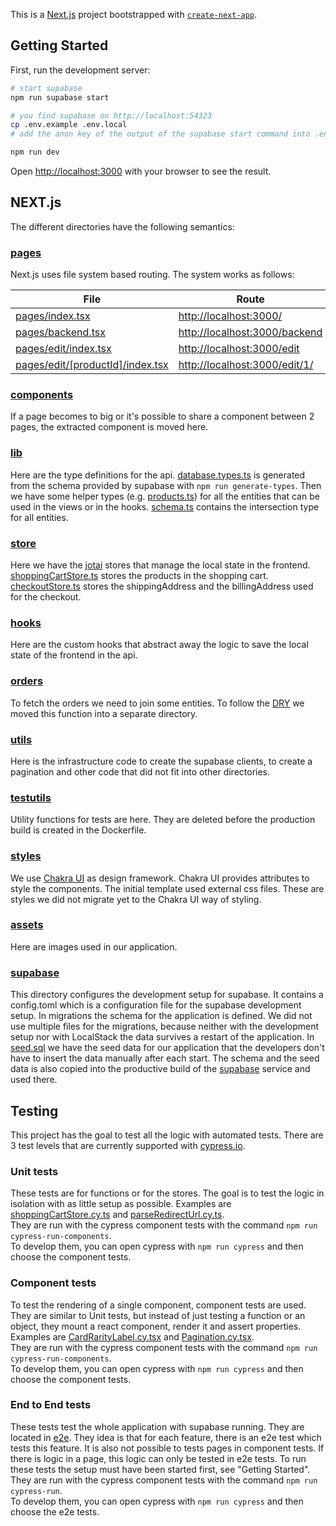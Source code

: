 This is a [Next.js](https://nextjs.org/) project bootstrapped with [`create-next-app`](https://github.com/vercel/next.js/tree/canary/packages/create-next-app).

## Getting Started

First, run the development server:

```bash
# start supabase
npm run supabase start

# you find supabase on http://localhost:54323
cp .env.example .env.local
# add the anon key of the output of the supabase start command into .env.local

npm run dev
```

Open [http://localhost:3000](http://localhost:3000) with your browser to see the result.

## NEXT.js

The different directories have the following semantics:

### [pages](src/pages)

Next.js uses file system based routing.
The system works as follows:

| File                                                                       | Route                           |
| -------------------------------------------------------------------------- | ------------------------------- |
| [pages/index.tsx](src/pages/index.tsx)                                     | <http://localhost:3000/>        |
| [pages/backend.tsx](src/pages/backend.tsx)                                 | <http://localhost:3000/backend> |
| [pages/edit/index.tsx](src/pages/edit/index.tsx)                           | <http://localhost:3000/edit>    |
| [pages/edit/\[productId\]/index.tsx](src/pages/edit/[productId]/index.tsx) | <http://localhost:3000/edit/1/> |

### [components](src/components)

If a page becomes to big or it's possible to share a component between 2 pages, the extracted component
is moved here.

### [lib](src/lib)

Here are the type definitions for the api. [database.types.ts](src/lib/database.types.ts) is generated from
the schema provided by supabase with `npm run generate-types`. Then we have some helper types (e.g. [products.ts](src/lib/products.ts))
for all the entities that can be used in the views or in the hooks. [schema.ts](src/lib/schema.ts) contains
the intersection type for all entities.

### [store](src/store)

Here we have the [jotai](https://jotai.org/) stores that manage the local state in the frontend.  
[shoppingCartStore.ts](src/store/shoppingCartStore.ts) stores the products in the shopping cart.  
[checkoutStore.ts](src/store/checkoutStore.ts) stores the shippingAddress and the billingAddress used for the checkout.

### [hooks](src/hooks)

Here are the custom hooks that abstract away the logic to save the local state of the frontend in the api.

### [orders](src/orders)

To fetch the orders we need to join some entities. To follow the [DRY](https://en.wikipedia.org/wiki/Don%27t_repeat_yourself "Don't repeat yourself") we moved
this function into a separate directory.

### [utils](src/utils)

Here is the infrastructure code to create the supabase clients, to create a pagination and other code that did not
fit into other directories.

### [testutils](src/testutils)

Utility functions for tests are here. They are deleted before the production build is created in the Dockerfile.

### [styles](src/styles)

We use [Chakra UI](https://chakra-ui.com/) as design framework. Chakra UI provides attributes to style the components.
The initial template used external css files. These are styles we did not migrate yet to the Chakra UI way of styling.

### [assets](src/assets)

Here are images used in our application.

### [supabase](supabase)

This directory configures the development setup for supabase.
It contains a config.toml which is a configuration file for the supabase development setup.
In migrations the schema for the application is defined. We did not use multiple files for the migrations,
because neither with the development setup nor with LocalStack the data survives a restart of the application.
In [seed.sql](supabase/seed.sql) we have the seed data for our application that the developers don't have
to insert the data manually after each start. The schema and the seed data is also copied into the productive
build of the [supabase](../supabase) service and used there.

## Testing

This project has the goal to test all the logic with automated tests.
There are 3 test levels that are currently supported with [cypress.io](https://www.cypress.io/).

### Unit tests

These tests are for functions or for the stores. The goal is to test the logic in isolation with as little
setup as possible. Examples are [shoppingCartStore.cy.ts](src/store/shoppingCartStore.cy.ts) and [parseRedirectUrl.cy.ts](src/utils/parseRedirectUrl.cy.ts).  
They are run with the cypress component tests with the command `npm run cypress-run-components`.  
To develop them, you can open cypress with `npm run cypress` and then choose the component tests.

### Component tests

To test the rendering of a single component, component tests are used. They are similar to Unit tests, but
instead of just testing a function or an object, they mount a react component, render it and assert
properties. Examples are [CardRarityLabel.cy.tsx](src/components/CardRarityLabel.cy.tsx) and [Pagination.cy.tsx](src/components/Pagination.cy.tsx).  
They are run with the cypress component tests with the command `npm run cypress-run-components`.  
To develop them, you can open cypress with `npm run cypress` and then choose the component tests.

### End to End tests

These tests test the whole application with supabase running. They are located in [e2e](cypress/e2e).
They idea is that for each feature, there is an e2e test which tests this feature.
It is also not possible to tests pages in component tests. If there is logic in a page, this logic can only be tested in
e2e tests.
To run these tests the setup must have been started first, see "Getting Started".  
They are run with the cypress component tests with the command `npm run cypress-run`.  
To develop them, you can open cypress with `npm run cypress` and then choose the e2e tests.
